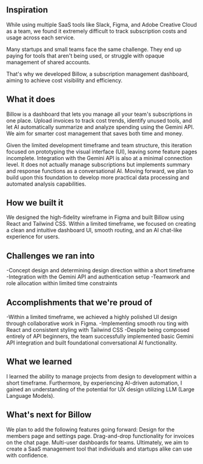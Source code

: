 ## Inspiration
While using multiple SaaS tools like Slack, Figma, and Adobe Creative Cloud as a team, we found it extremely difficult to track subscription costs and usage across each service.

Many startups and small teams face the same challenge. They end up paying for tools that aren't being used, or struggle with opaque management of shared accounts.

That's why we developed Billow, a subscription management dashboard, aiming to achieve cost visibility and efficiency. 

## What it does
Billow is a dashboard that lets you manage all your team's subscriptions in one place.
Upload invoices to track cost trends, identify unused tools, and let AI automatically summarize and analyze spending using the Gemini API.
We aim for smarter cost management that saves both time and money.

Given the limited development timeframe and team structure, this iteration focused on prototyping the visual interface (UI), leaving some feature pages incomplete.
Integration with the Gemini API is also at a minimal connection level. It does not actually manage subscriptions but implements summary and response functions as a conversational AI.
Moving forward, we plan to build upon this foundation to develop more practical data processing and automated analysis capabilities.

## How we built it
We designed the high-fidelity wireframe in Figma and built Billow using React and Tailwind CSS.
Within a limited timeframe, we focused on creating a clean and intuitive dashboard UI, smooth routing, and an AI chat-like experience for users.

## Challenges we ran into
-Concept design and determining design direction within a short timeframe
-Integration with the Gemini API and authentication setup
-Teamwork and role allocation within limited time constraints

## Accomplishments that we're proud of
-Within a limited timeframe, we achieved a highly polished UI design through collaborative work in Figma.
-Implementing smooth rou
ting with React and consistent styling with Tailwind CSS
-Despite being composed entirely of API beginners, the team successfully implemented basic Gemini API integration and built foundational conversational AI functionality.

## What we learned
I learned the ability to manage projects from design to development within a short timeframe.
Furthermore, by experiencing AI-driven automation, I gained an understanding of the potential for UX design utilizing LLM (Large Language Models).

## What's next for Billow
We plan to add the following features going forward: Design for the members page and settings page. Drag-and-drop functionality for invoices on the chat page. Multi-user dashboards for teams. Ultimately, we aim to create a SaaS management tool that individuals and startups alike can use with confidence.